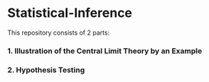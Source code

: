# Statistical-Inference

This repository consists of 2 parts:

### 1. Illustration of the Central Limit Theory by an Example

### 2. Hypothesis Testing
